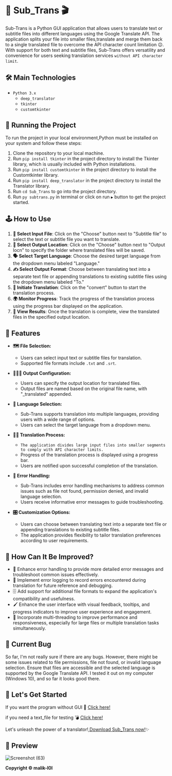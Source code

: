 # 📃 Sub_Trans 🎬

Sub-Trans is a Python GUI application that allows users to translate text or subtitle files into different languages using the Google Translate API. The application splits your file into smaller files,translate and merge them back to a single translated file to overcome the API character count limitation 😉. With support for both text and subtitle files, Sub-Trans offers versatility and convenience for users seeking translation services `without API character limit`.

## 🛠️ Main Technologies

- `Python 3.x`
  - `deep_translator`
  - `tkinter`
  - `customtkinter`

## 🚦 Running the Project

To run the project in your local environment,Python must be installed on your system and follow these steps:

1. Clone the repository to your local machine.
2. Run `pip install tkinter` in the project directory to install the Tkinter library, which is usually included with Python installations.
3. Run `pip install customtkinter` in the project directory to install the Customtkinter library.
4. Run `pip install deep_translator` in the project directory to install the Translator library.
5. Run `cd Sub_Trans` to go into the project directory.
6. Run `py subtrans.py` in terminal or click on run `▶️` button to get the project started.

## 🕹️ How to Use

1. **📲 Select Input File**: Click on the "Choose" button next to "Subtitle file" to select the text or subtitle file you want to translate.
2. **📳 Select Output Location**: Click on the "Choose" button next to "Output locn" to specify the folder where translated files will be saved.
3. **🗣️ Select Target Language**: Choose the desired target language from the dropdown menu labeled "Language."
4. **✍️ Select Output Format**: Choose between translating text into a separate text file or appending translations to existing subtitle files using the dropdown menu labeled "To."
5. **💬 Initiate Translation**: Click on the "convert" button to start the translation process.
6. **🌍 Monitor Progress**: Track the progress of the translation process using the progress bar displayed on the application.
7. **🔎 View Results**: Once the translation is complete, view the translated files in the specified output location.

## 🦄 Features

- **🗺️ File Selection:**
  - Users can select input text or subtitle files for translation.
  - Supported file formats include `.txt` and `.srt`.
  
- **🧏🏻‍♂️ Output Configuration:**
  - Users can specify the output location for translated files.
  - Output files are named based on the original file name, with "_translated" appended.

- **📙 Language Selection:**
  - Sub-Trans supports translation into multiple languages, providing users with a wide range of options.
  - Users can select the target language from a dropdown menu.

- **🤹🏻 Translation Process:** 
  - `The application divides large input files into smaller segments to comply with API character limits.`
  - Progress of the translation process is displayed using a progress bar.
  - Users are notified upon successful completion of the translation.

- **🔧 Error Handling:**

  - Sub-Trans includes error handling mechanisms to address common issues such as file not found, permission denied, and invalid language selection.
  - Users receive informative error messages to guide troubleshooting.

- **🎛️ Customization Options:**
  - Users can choose between translating text into a separate text file or appending translations to existing subtitle files.
  - The application provides flexibility to tailor translation preferences according to user requirements.

## 🤔 How Can It Be Improved?

- 🧷 Enhance error handling to provide more detailed error messages and troubleshoot common issues effectively.
- 📔 Implement error logging to record errors encountered during translation for future reference and debugging.
- 🗄️ Add support for additional file formats to expand the application's compatibility and usefulness.
- 🖌️ Enhance the user interface with visual feedback, tooltips, and progress indicators to improve user experience and engagement.
- 🍴 Incorporate multi-threading to improve performance and responsiveness, especially for large files or multiple translation tasks simultaneously.


## 🐛 Current Bug

So far, I'm not really sure if there are any bugs. However, there might be some issues  related to file permissions, file not found, or invalid language selection. Ensure that files are accessible and the selected language is supported by the Google Translate API. I tested it out on my computer (Windows 10), and so far it looks good there.


## 🚀 Let's Get Started

If you want the program without GUI 🙈 [Click here!](https://github.com/malik-l0l/Sub_Trans/blob/main/assets/sub_trans_core.py)

if you need a text_file for testing 💣 [Click here!](https://github.com/malik-l0l/Sub_Trans/blob/main/assets/oppenheimer_subtitle.txt)

Let's unleash the power of a translator!,[Download Sub_Trans now!](https://github.com/malik-l0l/Sub_Trans/raw/main/assets/subtrans.exe)✨

## 🍿 Preview

![Screenshot (63)](https://github.com/malik-l0l/Sub_Trans/assets/154656931/f7048219-170b-4fa2-9875-d82e6cfdaca8)

**Copyright © malik-l0l**
